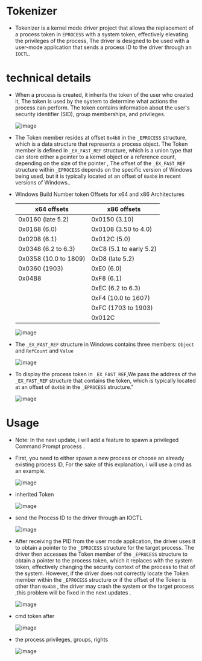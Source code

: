 # Tokenizer

* Tokenizer is a kernel mode driver project that allows the replacement of a process token in `EPROCESS` with a system token, effectively elevating the privileges of the process, The driver is designed to be used with a user-mode application that sends a process ID to the driver through an `IOCTL`.

# technical details

* When a process is created, it inherits the token of the user who created it, The token is used by the system to determine what actions the process can perform. The token contains information about the user's security identifier (SID), group memberships, and privileges.

  ![image](https://user-images.githubusercontent.com/60795188/226148214-1d63149a-e2e6-4938-9067-30df7939c9db.png)
  
* The Token member resides at offset `0x4b8` in the `_EPROCESS` structure, which is a data structure that represents a process object. The Token member is defined in  `_EX_FAST_REF` structure, which is a union type that can store either a pointer to a kernel object or a reference count, depending on the size of the pointer , The offset of the `_EX_FAST_REF` structure within `_EPROCESS` depends on the specific version of Windows being used, but it is typically located at an offset of `0x4b8` in recent versions of Windows..

* Windows Build Number token Offsets for x64 and x86 Architectures

  | x64 offsets    | x86 offsets        |
  | --------------| ------------------ |
  | 0x0160 (late 5.2) | 0x0150 (3.10)      |
  | 0x0168 (6.0)  | 0x0108 (3.50 to 4.0) |
  | 0x0208 (6.1)  | 0x012C (5.0)        |
  | 0x0348 (6.2 to 6.3) | 0xC8 (5.1 to early 5.2) |
  | 0x0358 (10.0 to 1809) | 0xD8 (late 5.2) |
  | 0x0360 (1903) | 0xE0 (6.0)          |
  | 0x04B8        | 0xF8 (6.1)          |
  |               | 0xEC (6.2 to 6.3)   |
  |               | 0xF4 (10.0 to 1607) |
  |               | 0xFC (1703 to 1903) |
  |               | 0x012C              |


  ![image](https://user-images.githubusercontent.com/60795188/226148257-b679202e-2371-4bda-98ea-689107221075.png)
  
* The `_EX_FAST_REF` structure in Windows contains three members: `Object` and `RefCount` and `Value`

  ![image](https://user-images.githubusercontent.com/60795188/226148720-8807b491-591c-479c-981f-734c1e868981.png)

* To display the process token in `_EX_FAST_REF`,We pass the address of the `_EX_FAST_REF` structure that contains the token, which is typically located at an offset of `0x4b8` in the `_EPROCESS` structure."

  ![image](https://user-images.githubusercontent.com/60795188/226148478-4e0c6c05-7a4c-4214-b484-0cdd8fc1c2e8.png)
  
# Usage

* Note: In the next update, i will add a feature to spawn a privileged Command Prompt process .

* First, you need to either spawn a new process or choose an already existing process ID, For the sake of this explanation, i will use a cmd as an example. 

  ![image](https://user-images.githubusercontent.com/60795188/226149275-cfd76437-dda3-4964-9a54-43fa20247b3e.png)
  
* inherited Token

  ![image](https://user-images.githubusercontent.com/60795188/226149373-2bf16ae9-e67f-4150-86b3-8376b0eb8428.png)
  
* send the Process ID to the driver through an IOCTL 

  ![image](https://user-images.githubusercontent.com/60795188/226196873-f5cd9ab4-5c71-4d05-a0d4-4ae80a8dd809.png)


* After receiving the PID from the user mode application, the driver uses it to obtain a pointer to the `_EPROCESS` structure for the target process. The driver then accesses the Token member of the `_EPROCESS` structure to obtain a pointer to the process token, which it replaces with the system token, effectively changing the security context of the process to that of the system. However, if the driver does not correctly locate the Token member within the `_EPROCESS` structure or if the offset of the Token is other than `0x4b8` , the driver may crash the system or the target process ,this problem will be fixed in the next updates .

  ![image](https://user-images.githubusercontent.com/60795188/226149604-dd0e4f82-b3fa-43a2-97c4-c37f3fb2eebf.png)
 
* cmd token after
 
  ![image](https://user-images.githubusercontent.com/60795188/226149646-a781b2d1-6590-4210-80fa-1b34a6bd680d.png)
 
* the process privileges, groups, rights 
  
  ![image](https://user-images.githubusercontent.com/60795188/226149800-e80ea9d8-5f69-4425-ad0e-a4a65cd946d9.png)

